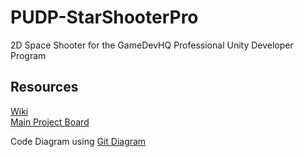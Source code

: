 # PUDP-StarShooterPro
2D Space Shooter for the GameDevHQ Professional Unity Developer Program

## Resources
[Wiki](https://github.com/robert-kuropkat/PUDP-StarShooterPro/wiki)  
[Main Project Board](https://github.com/users/robert-kuropkat/projects/2/views/2)  


Code Diagram using [Git Diagram](https://gitdiagram.com/robert-kuropkat/PUDP-StarShooterPro)
